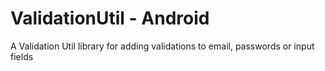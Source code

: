 # ValidationUtil - Android
A Validation Util library for adding validations to email, passwords or input fields
